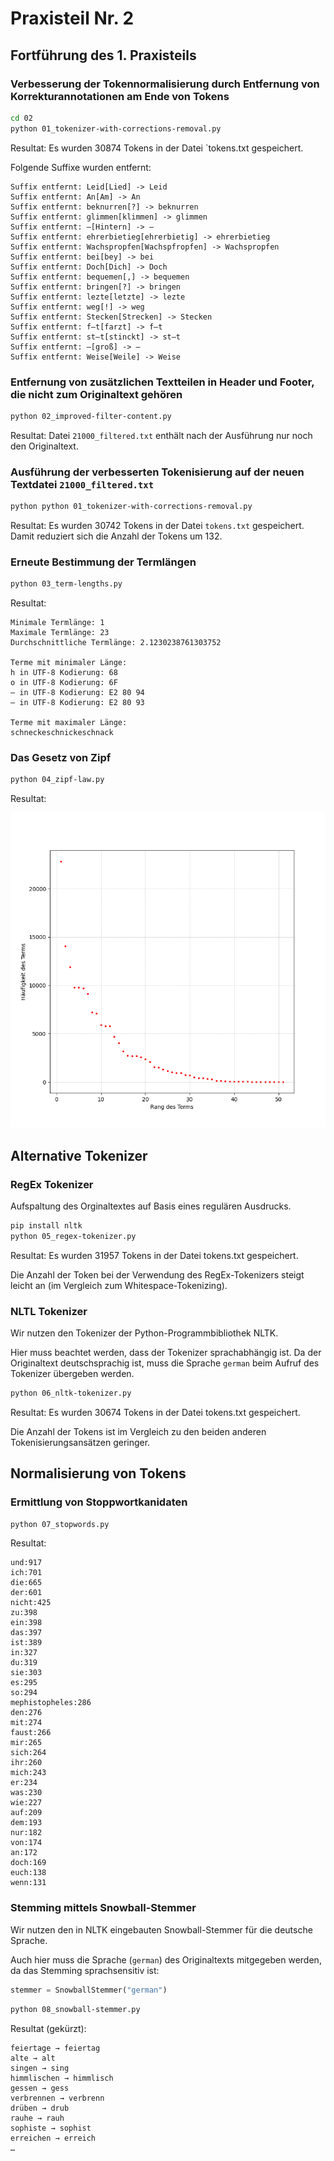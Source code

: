 # Praxisteil Nr. 2

## Fortführung des 1. Praxisteils

### Verbesserung der Tokennormalisierung durch Entfernung von Korrekturannotationen am Ende von Tokens

```sh
cd 02
python 01_tokenizer-with-corrections-removal.py
```

Resultat: Es wurden 30874 Tokens in der Datei `tokens.txt gespeichert.

Folgende Suffixe wurden entfernt:

```
Suffix entfernt: Leid[Lied] -> Leid
Suffix entfernt: An[Am] -> An
Suffix entfernt: beknurren[?] -> beknurren
Suffix entfernt: glimmen[klimmen] -> glimmen
Suffix entfernt: —[Hintern] -> —
Suffix entfernt: ehrerbietieg[ehrerbietig] -> ehrerbietieg
Suffix entfernt: Wachspropfen[Wachspfropfen] -> Wachspropfen
Suffix entfernt: bei[bey] -> bei
Suffix entfernt: Doch[Dich] -> Doch
Suffix entfernt: bequemen[,] -> bequemen
Suffix entfernt: bringen[?] -> bringen
Suffix entfernt: lezte[letzte] -> lezte
Suffix entfernt: weg[!] -> weg
Suffix entfernt: Stecken[Strecken] -> Stecken
Suffix entfernt: f—t[farzt] -> f—t
Suffix entfernt: st—t[stinckt] -> st—t
Suffix entfernt: —[groß] -> —
Suffix entfernt: Weise[Weile] -> Weise
```

### Entfernung von zusätzlichen Textteilen in Header und Footer, die nicht zum Originaltext gehören

```sh
python 02_improved-filter-content.py
```

Resultat: Datei `21000_filtered.txt` enthält nach der Ausführung nur noch den Originaltext.

### Ausführung der verbesserten Tokenisierung auf der neuen Textdatei `21000_filtered.txt`

```sh
python python 01_tokenizer-with-corrections-removal.py
```

Resultat: Es wurden 30742 Tokens in der Datei `tokens.txt` gespeichert. Damit reduziert sich die Anzahl der Tokens um 132.

### Erneute Bestimmung der Termlängen

```sh
python 03_term-lengths.py
```

Resultat:

```
Minimale Termlänge: 1
Maximale Termlänge: 23
Durchschnittliche Termlänge: 2.1230238761303752

Terme mit minimaler Länge:
h in UTF-8 Kodierung: 68
o in UTF-8 Kodierung: 6F
— in UTF-8 Kodierung: E2 80 94
– in UTF-8 Kodierung: E2 80 93

Terme mit maximaler Länge:
schneckeschnickeschnack
```

### Das Gesetz von Zipf

```sh
python 04_zipf-law.py
```

Resultat:

![Zipf](04_zipf.png)

## Alternative Tokenizer

### RegEx Tokenizer

Aufspaltung des Orginaltextes auf Basis eines regulären Ausdrucks.

```sh
pip install nltk
python 05_regex-tokenizer.py
```

Resultat: Es wurden 31957 Tokens in der Datei tokens.txt gespeichert.

Die Anzahl der Token bei der Verwendung des RegEx-Tokenizers steigt leicht an (im Vergleich zum Whitespace-Tokenizing).

### NLTL Tokenizer

Wir nutzen den Tokenizer der Python-Programmbibliothek NLTK.

Hier muss beachtet werden, dass der Tokenizer sprachabhängig ist. Da der Originaltext deutschsprachig ist, muss die Sprache `german` beim Aufruf des Tokenizer übergeben werden.

```sh
python 06_nltk-tokenizer.py
```

Resultat: Es wurden 30674 Tokens in der Datei tokens.txt gespeichert.

Die Anzahl der Tokens ist im Vergleich zu den beiden anderen Tokenisierungsansätzen geringer.

## Normalisierung von Tokens

### Ermittlung von Stoppwortkanidaten

```sh
python 07_stopwords.py
```

Resultat:

```
und:917
ich:701
die:665
der:601
nicht:425
zu:398
ein:398
das:397
ist:389
in:327
du:319
sie:303
es:295
so:294
mephistopheles:286
den:276
mit:274
faust:266
mir:265
sich:264
ihr:260
mich:243
er:234
was:230
wie:227
auf:209
dem:193
nur:182
von:174
an:172
doch:169
euch:138
wenn:131
```

### Stemming mittels Snowball-Stemmer

Wir nutzen den in NLTK eingebauten Snowball-Stemmer für die deutsche Sprache.

Auch hier muss die Sprache (`german`) des Originaltexts mitgegeben werden, da das Stemming sprachsensitiv ist:

```python
stemmer = SnowballStemmer("german")
```

```sh
python 08_snowball-stemmer.py
```

Resultat (gekürzt):

```
feiertage → feiertag
alte → alt
singen → sing
himmlischen → himmlisch
gessen → gess
verbrennen → verbrenn
drüben → drub
rauhe → rauh
sophiste → sophist
erreichen → erreich
…
```